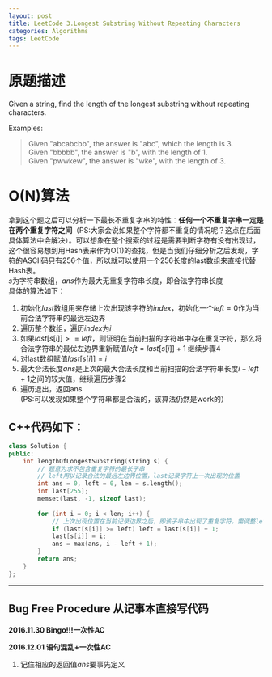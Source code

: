 ```yaml
---
layout: post
title: LeetCode 3.Longest Substring Without Repeating Characters
categories: Algorithms
tags: LeetCode
---
```


# 原题描述  
Given a string, find the length of the longest substring without repeating characters.

Examples:

> Given "abcabcbb", the answer is "abc", which the length is 3.  
Given "bbbbb", the answer is "b", with the length of 1.  
Given "pwwkew", the answer is "wke", with the length of 3.  

# O(N)算法
拿到这个题之后可以分析一下最长不重复字串的特性：**任何一个不重复字串一定是在两个重复字符之间**（PS:大家会说如果整个字符都不重复的情况呢？这点在后面具体算法中会解决）。可以想象在整个搜索的过程是需要判断字符有没有出现过，这个很容易想到用Hash表来作为O(1)的查找，但是当我们仔细分析之后发现，字符的ASCII码只有256个值，所以就可以使用一个256长度的last数组来直接代替Hash表。  
$s$为字符串数组，$ans$作为最大无重复字符串长度，即合法字符串长度  
具体的算法如下：  
1. 初始化$last$数组用来存储上次出现该字符的$index$，初始化一个$left = 0$作为当前合法字符串的最远左边界  
2. 遍历整个数组，遍历$index$为$i$  
3. 如果$last[s[i]] >= left$，则证明在当前扫描的字符串中存在重复字符，那么将合法字符串的最优左边界重新赋值$left = last[s[i]] + 1$  继续步骤4  
4. 对last数组赋值$last[s[i]] = i$  
5. 最大合法长度$ans$是上次的最大合法长度和当前扫描的合法字符串长度$i - left + 1$之间的较大值，继续遍历步骤2  
6. 遍历退出，返回ans  
(PS:可以发现如果整个字符串都是合法的，该算法仍然是work的）  


## C++代码如下：  
```c++
class Solution {
public:
    int lengthOfLongestSubstring(string s) {
        // 题意为求不包含重复字符的最长子串
        // left用以记录合法的最远左边界位置，last记录字符上一次出现的位置
        int ans = 0, left = 0, len = s.length();
        int last[255];
        memset(last, -1, sizeof last);
        
        for (int i = 0; i < len; i++) {
            // 上次出现位置在当前记录边界之后，即该子串中出现了重复字符，需调整left使得子串合法
            if (last[s[i]] >= left) left = last[s[i]] + 1;
            last[s[i]] = i;
            ans = max(ans, i - left + 1);
        }
        return ans;
    }
};
```

----------------

## Bug Free Procedure  从记事本直接写代码  
**2016.11.30 Bingo!!!一次性AC**  

**2016.12.01 语句混乱+一次性AC**
1. 记住相应的返回值$ans$要事先定义  

